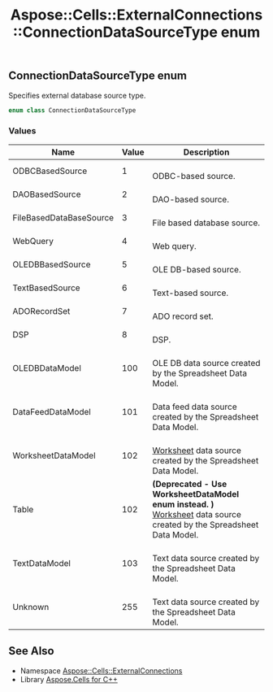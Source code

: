 ﻿---
title: Aspose::Cells::ExternalConnections::ConnectionDataSourceType enum
linktitle: ConnectionDataSourceType
second_title: Aspose.Cells for C++ API Reference
description: 'Aspose::Cells::ExternalConnections::ConnectionDataSourceType enum. Specifies external database source type in C++.'
type: docs
weight: 800
url: /cpp/aspose.cells.externalconnections/connectiondatasourcetype/
---
## ConnectionDataSourceType enum


Specifies external database source type.

```cpp
enum class ConnectionDataSourceType
```

### Values

| Name | Value | Description |
| --- | --- | --- |
| ODBCBasedSource | 1 | <br>ODBC-based source. |
| DAOBasedSource | 2 | <br>DAO-based source. |
| FileBasedDataBaseSource | 3 | <br>File based database source. |
| WebQuery | 4 | <br>Web query. |
| OLEDBBasedSource | 5 | <br>OLE DB-based source. |
| TextBasedSource | 6 | <br>Text-based source. |
| ADORecordSet | 7 | <br>ADO record set. |
| DSP | 8 | <br>DSP. |
| OLEDBDataModel | 100 | <br>OLE DB data source created by the Spreadsheet Data Model. |
| DataFeedDataModel | 101 | <br>Data feed data source created by the Spreadsheet Data Model. |
| WorksheetDataModel | 102 | <br>[Worksheet](../../aspose.cells/worksheet/) data source created by the Spreadsheet Data Model. |
| Table | 102 |  **(Deprecated - Use WorksheetDataModel enum instead. )** <br>[Worksheet](../../aspose.cells/worksheet/) data source created by the Spreadsheet Data Model. |
| TextDataModel | 103 | <br>Text data source created by the Spreadsheet Data Model. |
| Unknown | 255 | <br>Text data source created by the Spreadsheet Data Model. |

## See Also

* Namespace [Aspose::Cells::ExternalConnections](../)
* Library [Aspose.Cells for C++](../../)
